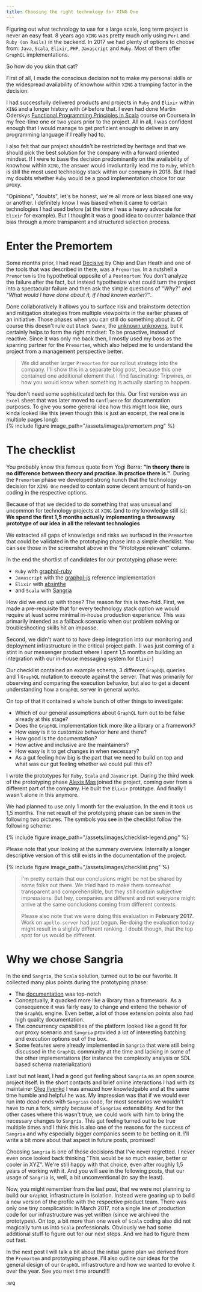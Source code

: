```yaml
---
title: Choosing the right technology for XING One
---
```

Figuring out what technology to use for a large scale, long term project is never an easy feat. 8 years ago `XING` was pretty much only using `Perl` and `Ruby (on Rails)` in the backend. In 2017 we had plenty of options to choose from: `Java`, `Scala`, `Elixir`, `PHP`, `Javascript` and `Ruby`. Most of them offer `GraphQL` implementations. 

So how do you skin that cat?

First of all, I made the conscious decision not to make my personal skills or the widespread availability of knowhow within `XING` a trumping factor in the decision. 

I had successfully delivered products and projects in `Ruby` and `Elixir` within `XING` and a longer history with `C#` before that. I even had done Martin Oderskys [Functional Programming Principles in Scala](https://www.coursera.org/learn/progfun1) course on Coursera in my free-time one or two years prior to the project. All in all, I was confident enough that I would manage to get proficient enough to deliver in any programming language if I really had to. 

I also felt that our project shouldn't be restricted by heritage and that we should pick the best solution for the company with a forward oriented mindset. If I were to base the decision predominantly on the availability of knowhow within `XING`, the answer would involuntarily lead me to `Ruby`, which is still the most used technology stack within our company in 2018. But I had my doubts whether `Ruby` would be a good implementation choice for our proxy.

"Opinions", "doubts", let's be honest, we're all more or less biased one way or another. I definitely know I was biased when it came to certain technologies I had used before (at the time I was a heavy advocate for `Elixir` for example). But I thought it was a good idea to counter balance that bias through a more transparent and structured selection process.

# Enter the Premortem
Some months prior, I had read [Decisive](https://www.goodreads.com/book/show/15798078-decisive) by Chip and Dan Heath and one of the tools that was described in there, was a `Premortem`. In a nutshell a `Premortem` is the hypothetical opposite of a `Postmortem`: You don't analyze the failure after the fact, but instead hypothesize what could turn the project into a spectacular failure and then ask the simple questions of *"Why?"* and *"What would I have done about it, if I had known earlier?"*. 

Done collaboratively it allows you to surface risk and brainstorm detection and mitigation strategies from multiple viewpoints in the earlier phases of an initiative. Those phases when you can still do something about it. Of course this doesn't rule out `Black Swans`, the [unknown unknowns](https://de.wikipedia.org/wiki/There_are_known_knowns), but it certainly helps to form the right mindset: To be proactive, instead of reactive. Since it was only me back then, I mostly used my boss as the sparring partner for the `Premortem`, which also helped me to understand the project from a management perspective better. 

> We did another larger `Premortem` for our rollout strategy into the company. I'll show this in a separate blog post, because this one contained one  additional element that I find fascinating: Tripwires, or how you would know when something is actually starting to happen.

You don't need some sophisticated tech for this. Our first version was an `Excel` sheet that was later moved to `Confluence` for documentation purposes. To give you some general idea how this might look like, ours kinda looked like this (even though this is just an excerpt, the real one is multiple pages long):  
{% include figure image_path="/assets/images/premortem.png" %}

# The checklist
You probably know this famous quote from Yogi Berra: **"In theory there is no difference between theory and practice. In practice there is."**. During the `Premortem` phase we developed strong hunch that the technology decision for `XING One` needed to contain some decent amount of hands-on coding in the respective options. 

Because of that we decided to do something that was unusual and uncommon for technology projects at `XING` (and to my knowledge still is): __We spend the first 1,5 months actually implementing a throwaway prototype of our idea in all the relevant technologies__

We extracted all gaps of knowledge and risks we surfaced in the `Premortem` that could be validated in the prototyping phase into a simple checklist. You can see those in the screenshot above in the "Prototype relevant" column. 

In the end the shortlist of candidates for our prototyping phase were:

* `Ruby` with [graphql-ruby](https://github.com/rmosolgo/graphql-ruby)
* `Javascript` with the [graphql-js](https://github.com/graphql/graphql-js) reference implementation
* `Elixir` with [absinthe](https://github.com/absinthe-graphql/absinthe)
* and `Scala` with [Sangria](https://github.com/sangria-graphql/sangria)

How did we end up with those? The reason for this is two-fold. First, we made a pre-requisite that for every technology stack option we would require at least some minimal in-house production experience. This was primarily intended as a fallback scenario when our problem solving or troubleshooting skills hit an impasse.

Second, we didn't want to to have deep integration into our monitoring and deployment infrastructure in the critical project path. (I was just coming of a stint in our messenger product where I spent 1,5 months on building an integration with our in-house messaging system for `Elixir`)

Our checklist contained an example schema, 3 different `GraphQL` queries and 1 `GraphQL` mutation to execute against the server. That was primarily for observing and comparing the execution behavior, but also to get a decent understanding how a `GraphQL` server in general works. 

On top of that it contained a whole bunch of other things to investigate: 

* Which of our general assumptions about `GraphQL` turn out to be false already at this stage?
* Does the `GraphQL` implementation tick more like a library or a framework?
* How easy is it to customize behavior here and there?
* How good is the documentation?
* How active and inclusive are the maintainers?
* How easy is it to get changes in when necessary?
* As a gut feeling how big is the part that we need to build on top and what was our gut feeling whether we could pull this of?

I wrote the prototypes for `Ruby`, `Scala` and `Javascript`. During the third week of the prototyping phase [Alexis Mas](https://www.xing.com/profile/Alexis_Mas/cv) joined the project, coming over from a different part of the company. He built the `Elixir` prototype. And finally I wasn't alone in this anymore.

We had planned to use only 1 month for the evaluation. In the end it took us 1,5 months. The net result of the prototyping phase can be seen in the following two pictures. The symbols you see in the checklist follow the following scheme:

{% include figure image_path="/assets/images/checklist-legend.png" %}

Please note that your looking at the summary overview. Internally a longer descriptive version of this still exists in the documentation of the project.

{% include figure image_path="/assets/images/checklist.png" %}

> I'm pretty certain that our conclusions might be not be shared by some folks out there. We tried hard to make them somewhat transparent and comprehensible, but they still contain subjective impressions. But hey, companies are different and not everyone might arrive at the same conclusions coming from different contexts. 
>
>Please also note that we were doing this evaluation in __February 2017__. Work on `apollo-server` had just begun. Re-doing the evaluation today might result in a slightly different ranking. I doubt though, that the top spot for us would be different.

# Why we chose Sangria
In the end `Sangria`, the `Scala` solution, turned out to be our favorite. It collected many plus points during the prototyping phase:

* The [documentation](https://sangria-graphql.org/learn/) was top-notch
* Conceptually, it quacked more like a library than a framework. As a consequence it was fairly easy to change and extend the behavior of the `GraphQL` engine. Even better, a lot of those extension points also had high quality documentation. 
* The concurrency capabilities of the platform looked like a good fit for our proxy scenario and `Sangria` provided a lot of interesting batching and execution options out of the box. 
* Some features were already implemented in `Sangria` that were still being discussed in the `GraphQL` community at the time and lacking in some of the other implementations (for instance the complexity analysis or SDL based schema materialization)

Last but not least, I had a good gut feeling about `Sangria` as an open source project itself. In the short contacts and brief online interactions I had with its maintainer [Oleg Ilyenko](https://github.com/OlegIlyenko) I was amazed how knowledgable and at the same time humble and helpful he was. My impression was that if we would ever run into dead-ends with `Sangrias` code, for most scenarios we wouldn't have to run a fork, simply because of `Sangrias` extensibility. And for the other cases where this wasn't true, we could work with him to bring the necessary changes to `Sangria`. This gut feeling turned out to be true multiple times and I think this is also one of the reasons for the success of `Sangria` and why especially bigger companies seem to be betting on it. I'll write a bit more about that aspect in future posts, promised! 

Choosing `Sangria` is one of those decisions that I've never regretted. I never even once looked back thinking "This would be so much easier, better or cooler in XYZ". We're still happy with that choice, even after roughly 1,5 years of working with it. And you will see in the following posts, that our usage of `Sangria` is, well, a bit unconventional (to say the least). 

Now, you might remember from the last post, that we were not planning to build our `GraphQL` infrastructure in isolation. Instead were gearing up to build a new version of the profile with the respective product team. There was only one tiny complication: In March 2017, not a single line of production code for our infrastructure was yet written (since we archived the prototypes). On top, a bit more than one week of `Scala` coding also did not magically turn us into `Scala` professionals. Obviously we had some additional stuff to figure out for our next steps. And we had to figure them out fast.

In the next post I will talk a bit about the initial game plan we derived from the `Premortem` and prototyping phase. I'll also outline our ideas for the general design of our `GraphQL` infrastructure and how we wanted to evolve it over the year. See you next time around!!!

:wq